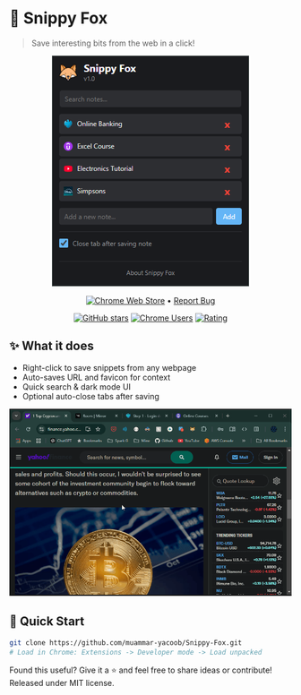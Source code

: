 [//]: # (Constants)
[store-link]: https://chrome.google.com/webstore/detail/nnnmapjajgklhambmgogecekldfcpoie
[ext-id]: nnnmapjajgklhambmgogecekldfcpoie

# 🦊 Snippy Fox

> Save interesting bits from the web in a click!

<div align="center">

![Preview](res/images/preview.png)

[![Chrome Web Store][store-badge]][store-link] • [Report Bug](https://github.com/muammar-yacoob/Snippy-Fox/issues)

[![GitHub stars](https://img.shields.io/github/stars/muammar-yacoob/Snippy-Fox?style=social)](https://github.com/muammar-yacoob/Snippy-Fox/stargazers)
[![Chrome Users](https://img.shields.io/chrome-web-store/users/[ext-id]?label=Chrome%20Users)][store-link]
[![Rating](https://img.shields.io/chrome-web-store/rating/[ext-id]?label=Rating)][store-link]

</div>

## ✨ What it does
- Right-click to save snippets from any webpage
- Auto-saves URL and favicon for context
- Quick search & dark mode UI
- Optional auto-close tabs after saving

![Demo](res/images/demo.gif)

## 🚀 Quick Start
```bash
git clone https://github.com/muammar-yacoob/Snippy-Fox.git
# Load in Chrome: Extensions -> Developer mode -> Load unpacked
```

Found this useful? Give it a ⭐ and feel free to share ideas or contribute! Released under MIT license.

[store-badge]: https://img.shields.io/chrome-web-store/v/[ext-id]?label=Chrome%20Web%20Store